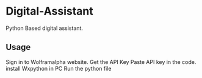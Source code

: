 # Digital-Assistant

Python Based digital assistant.

## Usage

Sign in to Wolframalpha website.
Get the API Key
Paste API key in the code.
install Wxpython in PC
Run the python file
